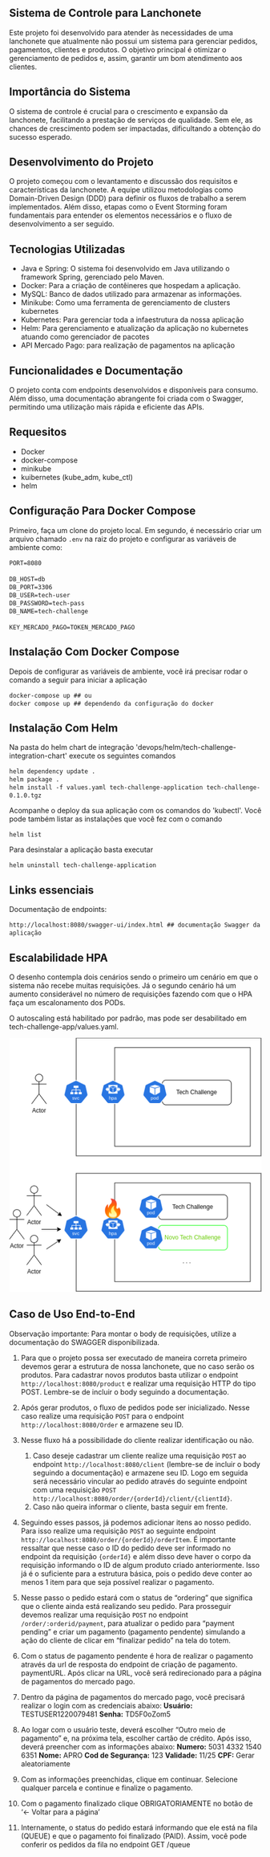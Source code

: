 ## Sistema de Controle para Lanchonete
Este projeto foi desenvolvido para atender às necessidades de uma lanchonete que atualmente não possui um sistema para gerenciar pedidos, pagamentos, clientes e produtos. O objetivo principal é otimizar o gerenciamento de pedidos e, assim, garantir um bom atendimento aos clientes.

## Importância do Sistema
O sistema de controle é crucial para o crescimento e expansão da lanchonete, facilitando a prestação de serviços de qualidade. Sem ele, as chances de crescimento podem ser impactadas, dificultando a obtenção do sucesso esperado.

## Desenvolvimento do Projeto
O projeto começou com o levantamento e discussão dos requisitos e características da lanchonete. A equipe utilizou metodologias como Domain-Driven Design (DDD) para definir os fluxos de trabalho a serem implementados. Além disso, etapas como o Event Storming foram fundamentais para entender os elementos necessários e o fluxo de desenvolvimento a ser seguido.

## Tecnologias Utilizadas
- Java e Spring: O sistema foi desenvolvido em Java utilizando o framework Spring, gerenciado pelo Maven.
- Docker: Para a criação de contêineres que hospedam a aplicação.
- MySQL: Banco de dados utilizado para armazenar as informações.
- Minikube: Como uma ferramenta de gerenciamento de clusters kubernetes
- Kubernetes: Para gerenciar toda a infaestrutura da nossa aplicação
- Helm: Para gerenciamento e atualização da aplicação no kubernetes atuando como gerenciador de pacotes
- API Mercado Pago: para realização de pagamentos na aplicação

## Funcionalidades e Documentação
O projeto conta com endpoints desenvolvidos e disponíveis para consumo. Além disso, uma documentação abrangente foi criada com o Swagger, permitindo uma utilização mais rápida e eficiente das APIs.

## Requesitos
- Docker
- docker-compose
- minikube
- kuibernetes (kube_adm, kube_ctl)
- helm


## Configuração Para Docker Compose
Primeiro, faça um clone do projeto local.
Em segundo, é necessário criar um arquivo chamado `.env` na raiz do projeto e configurar as variáveis de ambiente como:
```
PORT=8080

DB_HOST=db
DB_PORT=3306
DB_USER=tech-user
DB_PASSWORD=tech-pass
DB_NAME=tech-challenge

KEY_MERCADO_PAGO=TOKEN_MERCADO_PAGO
```
## Instalação Com Docker Compose
Depois de configurar as variáveis de ambiente, você irá precisar rodar o comando a seguir para iniciar a aplicação
```
docker-compose up ## ou
docker compose up ## dependendo da configuração do docker
```
## Instalação Com Helm
Na pasta do helm chart de integração 'devops/helm/tech-challenge-integration-chart' execute os seguintes comandos
```
helm dependency update .
helm package .
helm install -f values.yaml tech-challenge-application tech-challenge-0.1.0.tgz
```
Acompanhe o deploy da sua aplicação com os comandos do 'kubectl'. Você pode também listar as instalações que você fez com o comando
```
helm list
```
Para desinstalar a aplicação basta executar
```
helm uninstall tech-challenge-application
```
## Links essenciais
Documentação de endpoints:
```
http://localhost:8080/swagger-ui/index.html ## documentação Swagger da aplicação
```

## Escalabilidade HPA
O desenho contempla dois cenários sendo o primeiro um cenário em que o sistema não recebe muitas requisições. Já o segundo cenário há um aumento considerável no número de requisições fazendo com que o HPA faça um escalonamento dos PODs.

O autoscaling está habilitado por padrão, mas pode ser desabilitado em tech-challenge-app/values.yaml.

[![image](https://github.com/PosTechChallengeFIAP/tech-challenge/blob/main/docs/TechC.drawio.png)](/)

## Caso de Uso End-to-End

Observação importante: Para montar o body de requisições, utilize a documentação do
SWAGGER disponibilizada.

1. Para que o projeto possa ser executado de maneira correta primeiro devemos gerar a
estrutura de nossa lanchonete, que no caso serão os produtos. Para cadastrar novos
produtos basta utilizar o endpoint `http://localhost:8080/product` e realizar uma requisição
HTTP do tipo POST. Lembre-se de incluir o body seguindo a documentação.

2. Após gerar produtos, o fluxo de pedidos pode ser inicializado. Nesse caso realize uma
requisição `POST` para o endpoint `http://localhost:8080/Order` e armazene seu ID.

3. Nesse fluxo há a possibilidade do cliente realizar identificação ou não.

    1. Caso deseje cadastrar um cliente realize uma requisição `POST` ao endpoint
`http://localhost:8080/client` (lembre-se de incluir o body seguindo a documentação) e
armazene seu ID. Logo em seguida será necessário vincular ao pedido através do seguinte
endpoint com uma requisição `POST http://localhost:8080/order/{orderId}/client/{clientId}`.
    2. Caso não queira informar o cliente, basta seguir em frente.

4. Seguindo esses passos, já podemos adicionar itens ao nosso pedido. Para isso realize
uma requisição `POST` ao seguinte endpoint `http://localhost:8080/order/{orderId}/orderItem`.
É importante ressaltar que nesse caso o ID do pedido deve ser informado no endpoint da
requisição `{orderId}` e além disso deve haver o corpo da requisição informando o ID de
algum produto criado anteriormente.
Isso já é o suficiente para a estrutura básica, pois o pedido deve conter ao menos 1
item para que seja possível realizar o pagamento.

5. Nesse passo o pedido estará com o status de “ordering” que significa que o cliente ainda
está realizando seu pedido. Para prosseguir devemos realizar uma requisição `POST` no
endpoint `/order/:orderid/payment`, para atualizar o pedido para “payment pending” e criar um
pagamento (pagamento pendente) simulando a ação do cliente de clicar em “finalizar
pedido” na tela do totem.

6. Com o status de pagamento pendente é hora de realizar o pagamento através da url de
resposta do endpoint de criação de pagamento. paymentURL. Após clicar na URL, você
será redirecionado para a página de pagamentos do mercado pago.

7. Dentro da página de pagamentos do mercado pago, você precisará realizar o login com
as credenciais abaixo:
__Usuário:__ TESTUSER1220079481
__Senha:__ TD5F0oZom5

8. Ao logar com o usuário teste, deverá escolher “Outro meio de pagamento” e, na próxima
tela, escolher cartão de crédito. Após isso, deverá preencher com as informações abaixo:
__Numero:__ 5031 4332 1540 6351
__Nome:__ APRO
__Cod de Segurança:__ 123
__Validade:__ 11/25
__CPF:__ Gerar aleatoriamente

9. Com as informações preenchidas, clique em continuar. Selecione qualquer parcela e
continue e finalize o pagamento.

10. Com o pagamento finalizado clique OBRIGATORIAMENTE no botão de ‘<- Voltar para a
página’

11. Internamente, o status do pedido estará informando que ele está na fila (QUEUE) e que
o pagamento foi finalizado (PAID). Assim, você pode conferir os pedidos da fila no endpoint
GET /queue
